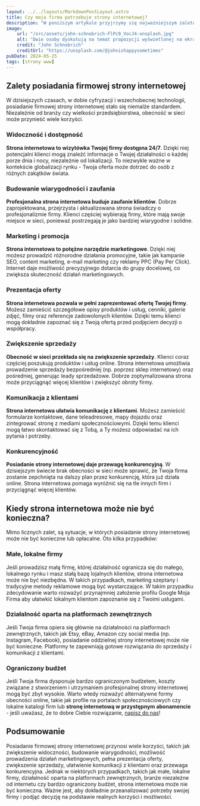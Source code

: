 ```yaml
---
layout: ../../layouts/MarkdownPostLayout.astro
title: Czy moja firma potrzebuje strony internetowej?
description: "W poniższym artykule przyjrzymy się najważniejszym zaletom posiadania firmowej strony internetowej oraz omówimy sytuacje, w których strona internetowa może nie być konieczna."
image:
    url: "/src/assets/john-schnobrich-FlPc9_VocJ4-unsplash.jpg"
    alt: "Dwie osoby dyskutują na temat propozycji wyświetlonej na ekranie laptopa"
    credit: "John Schnobrich"
    creditUrl: "https://unsplash.com/@johnishappysometimes"
pubDate: 2024-05-25
tags: [strony www]
---
```


## Zalety posiadania firmowej strony internetowej

W dzisiejszych czasach, w dobie cyfryzacji i wszechobecnej technologii, posiadanie firmowej strony internetowej stało się niemalże standardem. Niezależnie od branży czy wielkości przedsiębiorstwa, obecność w sieci może przynieść wiele korzyści.

### Widoczność i dostępność

**Strona internetowa to wizytówka Twojej firmy dostępna 24/7**. Dzięki niej potencjalni klienci mogą znaleźć informacje o Twojej działalności o każdej porze dnia i nocy, niezależnie od lokalizacji. To niezwykle ważne w kontekście globalizacji rynku - Twoja oferta może dotrzeć do osób z różnych zakątków świata.

### Budowanie wiarygodności i zaufania

**Profesjonalna strona internetowa buduje zaufanie klientów**. Dobrze zaprojektowana, przejrzysta i aktualizowana strona świadczy o profesjonalizmie firmy. Klienci częściej wybierają firmy, które mają swoje miejsce w sieci, ponieważ postrzegają je jako bardziej wiarygodne i solidne.

### Marketing i promocja

**Strona internetowa to potężne narzędzie marketingowe**. Dzięki niej możesz prowadzić różnorodne działania promocyjne, takie jak kampanie SEO, content marketing, e-mail marketing czy reklamy PPC (Pay Per Click). Internet daje możliwość precyzyjnego dotarcia do grupy docelowej, co zwiększa skuteczność działań marketingowych.

### Prezentacja oferty

**Strona internetowa pozwala w pełni zaprezentować ofertę Twojej firmy**. Możesz zamieścić szczegółowe opisy produktów i usług, cenniki, galerie zdjęć, filmy oraz referencje zadowolonych klientów. Dzięki temu klienci mogą dokładnie zapoznać się z Twoją ofertą przed podjęciem decyzji o współpracy.

### Zwiększenie sprzedaży

**Obecność w sieci przekłada się na zwiększenie sprzedaży**. Klienci coraz częściej poszukują produktów i usług online. Strona internetowa umożliwia prowadzenie sprzedaży bezpośredniej (np. poprzez sklep internetowy) oraz pośredniej, generując leady sprzedażowe. Dobrze zoptymalizowana strona może przyciągnąć więcej klientów i zwiększyć obroty firmy.

### Komunikacja z klientami

**Strona internetowa ułatwia komunikację z klientami**. Możesz zamieścić formularze kontaktowe, dane teleadresowe, mapy dojazdu oraz zintegrować stronę z mediami społecznościowymi. Dzięki temu klienci mogą łatwo skontaktować się z Tobą, a Ty możesz odpowiadać na ich pytania i potrzeby.

### Konkurencyjność

**Posiadanie strony internetowej daje przewagę konkurencyjną**. W dzisiejszym świecie brak obecności w sieci może sprawić, że Twoja firma zostanie zepchnięta na dalszy plan przez konkurencję, która już działa online. Strona internetowa pomaga wyróżnić się na tle innych firm i przyciągnąć więcej klientów.

## Kiedy strona internetowa może nie być konieczna?

Mimo licznych zalet, są sytuacje, w których posiadanie strony internetowej może nie być konieczne lub opłacalne. Oto kilka przypadków:

### Małe, lokalne firmy

Jeśli prowadzisz małą firmę, której działalność ogranicza się do małego, lokalnego rynku i masz stałą bazę lojalnych klientów, strona internetowa może nie być niezbędna. W takich przypadkach, marketing szeptany i tradycyjne metody reklamowe mogą być wystarczające. W takim przypadku zdecydowanie warto rozważyć przynajmniej założenie profilu Google Moja Firma aby ułatwkić lokalnym klientom zapoznanie się z Twoimi usługami.

### Działalność oparta na platformach zewnętrznych

Jeśli Twoja firma opiera się głównie na działalności na platformach zewnętrznych, takich jak Etsy, eBay, Amazon czy social media (np. Instagram, Facebook), posiadanie oddzielnej strony internetowej może nie być konieczne. Platformy te zapewniają gotowe rozwiązania do sprzedaży i komunikacji z klientami.

### Ograniczony budżet

Jeśli Twoja firma dysponuje bardzo ograniczonym budżetem, koszty związane z stworzeniem i utrzymaniem profesjonalnej strony internetowej mogą być zbyt wysokie. Warto wtedy rozważyć alternatywne formy obecności online, takie jak profile na portalach społecznościowych czy lokalne katalogi firm lub **stronę internetową w przystępnym abonamencie** - jeśli uważasz, że to dobre Ciebie rozwiązanie, [napisz do nas](/kontakt/)!

## Podsumowanie

Posiadanie firmowej strony internetowej przynosi wiele korzyści, takich jak zwiększenie widoczności, budowanie wiarygodności, możliwość prowadzenia działań marketingowych, pełna prezentacja oferty, zwiększenie sprzedaży, ułatwienie komunikacji z klientami oraz przewaga konkurencyjna. Jednak w niektórych przypadkach, takich jak małe, lokalne firmy, działalność oparta na platformach zewnętrznych, branże niezależne od internetu czy bardzo ograniczony budżet, strona internetowa może nie być konieczna. Ważne jest, aby dokładnie przeanalizować potrzeby swojej firmy i podjąć decyzję na podstawie realnych korzyści i możliwości.
